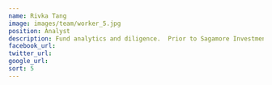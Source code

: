 ```yaml
---
name: Rivka Tang
image: images/team/worker_5.jpg
position: Analyst
description: Fund analytics and diligence.  Prior to Sagamore Investments, she was an intern in Representative Office of Hearst Corporation in China, where she was responsible for financial analysis and research on TMT funds. Rivka received a BA in Economics and Finance in Tsinghua University and is presently preparing for the CFA Level I examination.
facebook_url:
twitter_url:
google_url:
sort: 5
---
```

